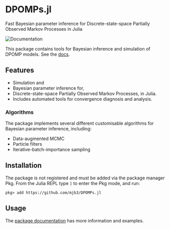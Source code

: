 # DPOMPs.jl
Fast Bayesian parameter inference for Discrete-state-space Partially Observed Markov Processes in Julia

![Documentation](https://github.com/mjb3/DPOMPs.jl/workflows/Documentation/badge.svg)

This package contains tools for Bayesian inference and simulation of DPOMP models. See the [docs][docs].

## Features

- Simulation and
- Bayesian parameter inference for,
- Discrete-state-space Partially Observed Markov Processes, in Julia.
- Includes automated tools for convergence diagnosis and analysis.

### Algorithms

The package implements several different customisable algorithms for Bayesian parameter inference, including:
- Data-augmented MCMC
- Particle filters
- Iterative-batch-importance sampling

## Installation

The package is not registered and must be added via the package manager Pkg.
From the Julia REPL type `]` to enter the Pkg mode, and run:

```
pkg> add https://github.com/mjb3/DPOMPs.jl
```

## Usage

The [package documentation][docs] has more information and examples.

[docs]: https://mjb3.github.io/DPOMPs.jl/stable
